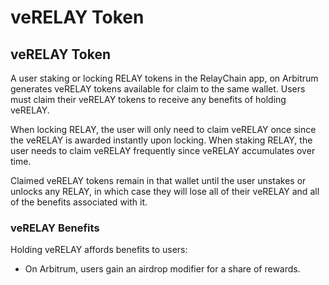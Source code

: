 # veRELAY Token

## veRELAY Token

A user staking or locking RELAY tokens in the RelayChain app, on Arbitrum generates veRELAY tokens available for claim to the same wallet. Users must claim their veRELAY tokens to receive any benefits of holding veRELAY.

When locking RELAY, the user will only need to claim veRELAY once since the veRELAY is awarded instantly upon locking. When staking RELAY, the user needs to claim veRELAY frequently since veRELAY accumulates over time.

Claimed veRELAY tokens remain in that wallet until the user unstakes or unlocks any RELAY, in which case they will lose all of their veRELAY and all of the benefits associated with it.

### veRELAY Benefits

Holding veRELAY affords benefits to users:

* On Arbitrum, users gain an airdrop modifier for a share of rewards.

